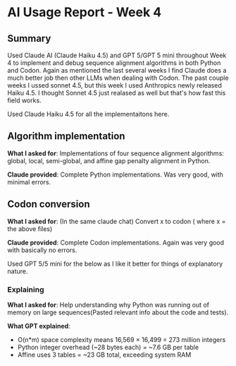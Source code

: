# AI Usage Report - Week 4

## Summary
Used Claude AI (Claude Haiku 4.5) and GPT 5/GPT 5 mini throughout Week 4 to implement and debug sequence alignment algorithms in both Python and Codon. Again as mentioned the last several weeks I find Claude does a much better job then other LLMs when dealing with Codon. The past couple weeks I ussed sonnet 4.5, but this week I used Anthropics newly released Haiku 4.5. I thought Sonnet 4.5 just realased as well but that's how fast this field works. 

Used Claude Haiku 4.5 for all the implementaitons here. 
## Algorithm implementation
**What I asked for**: Implementations of four sequence alignment algorithms: global, local, semi-global, and affine gap penalty alignment in Python.

**Claude provided**: 
Complete Python implementations. Was very good, with minimal errors.

## Codon conversion
**What I asked for**: (In the same claude chat) Convert x to codon ( where x = the above files)

**Claude provided**:
Complete Codon implementations. Again was very good with basically no errors. 

Used GPT 5/5 mini for the below as I like it better for things of explanatory nature. 
### Explaining
**What I asked for**: Help understanding why Python was running out of memory on large sequences(Pasted relevant info about the code and tests).

**What GPT explained**:
- O(n*m) space complexity means 16,569 × 16,499 = 273 million integers
- Python integer overhead (~28 bytes each) = ~7.6 GB per table
- Affine uses 3 tables = ~23 GB total, exceeding system RAM
